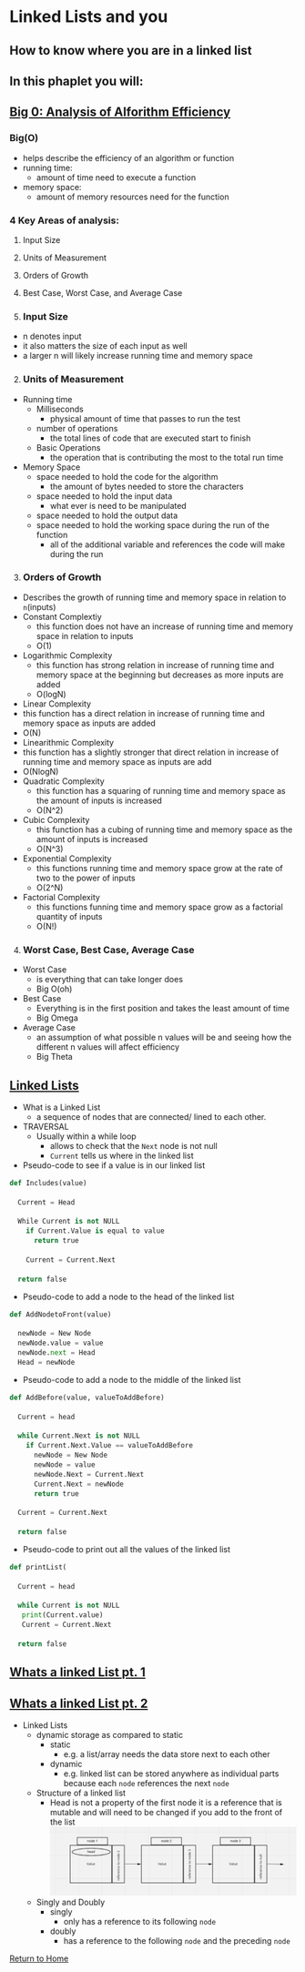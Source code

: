 # Linked Lists and you
## How to know where you are in a linked list
## In this phaplet you will:

## [Big 0: Analysis of Alforithm Efficiency](https://codefellows.github.io/common_curriculum/data_structures_and_algorithms/Code_401/class-05/resources/big_oh.html)
### Big(O)
  - helps describe the efficiency of an algorithm or function
  - running time:
    - amount of time need to execute a function
  - memory space:
    - amount of memory resources need for the function

### 4 Key Areas of analysis:
  1. Input Size
  2. Units of Measurement
  3. Orders of Growth
  4. Best Case, Worst Case, and Average Case


1. ### Input Size
- n denotes input
- it also matters the size of each input as well
- a larger n will likely increase running time and memory space
2. ### Units of Measurement
- Running time
  - Milliseconds
    - physical amount of time that passes to run the test
  - number of operations
    - the total lines of code that are executed start to finish
  - Basic Operations
    - the operation that is contributing the most to the total run time
- Memory Space
  - space needed to hold the code for the algorithm
    - the amount of bytes needed to store the characters
  - space needed to hold the input data
    - what ever is need to be manipulated
  - space needed to hold the output data
  - space needed to hold the working space during the run of the function
    - all of the additional variable and references the code will make during the run
3. ### Orders of Growth
- Describes the growth of running time and memory space in relation to `n`(inputs)
- Constant Complextiy
  - this function does not have an increase of running time and memory space in relation to inputs
  - O(1)
- Logarithmic Complexity
  - this function has strong relation in increase of running time and memory space at the beginning but decreases as more inputs are added
  - O(logN)
- Linear Complexity
 - this function has a direct relation in increase of running time and memory space as inputs are added
 - O(N)
- Linearithmic Complexity
 - this function has a slightly stronger that direct relation in increase of running time and memory space as inputs are add
 - O(NlogN)
- Quadratic Complexity
  - this function has a squaring of running time and memory space as the amount of inputs is increased
  - O(N^2)
- Cubic Complexity
  - this function has a cubing of running time and memory space as the amount of inputs is increased
  - O(N^3)
- Exponential Complexity
  - this functions running time and memory space grow at the rate of two to the power of inputs
  - O(2^N)
- Factorial Complexity
  - this functions funning time and memory space grow as a factorial quantity of inputs
  - O(N!)
4. ### Worst Case, Best Case, Average Case
- Worst Case
  - is everything that can take longer does
  - Big O(oh)
- Best Case
  - Everything is in the first position and takes the least amount of time
  - Big Omega
- Average Case
  - an assumption of what possible n values will be and seeing how the different n values will affect efficiency
  - Big Theta

## [Linked Lists](https://codefellows.github.io/common_curriculum/data_structures_and_algorithms/Code_401/class-05/resources/singly_linked_list.html)
- What is a Linked List
  - a sequence of nodes that are connected/ lined to each other.
- TRAVERSAL
  - Usually within a while loop
    - allows to check that the `Next` node is not null
    - `Current` tells us where in the linked list
- Pseudo-code to see if a value is in our linked list
```python
def Includes(value)

  Current = Head

  While Current is not NULL
    if Current.Value is equal to value
      return true
  
    Current = Current.Next

  return false
```
- Pseudo-code to add a node to the head of the linked list
```python
def AddNodetoFront(value)

  newNode = New Node
  newNode.value = value
  newNode.next = Head
  Head = newNode

```

- Pseudo-code to add a node to the middle of the linked list
```python
def AddBefore(value, valueToAddBefore)

  Current = head

  while Current.Next is not NULL
    if Current.Next.Value == valueToAddBefore
      newNode = New Node
      newNode = value
      newNode.Next = Current.Next
      Current.Next = newNode
      return true

  Current = Current.Next

  return false

```
- Pseudo-code to print out all the values of the linked list
```python
def printList(

  Current = head

  while Current is not NULL
   print(Current.value)
   Current = Current.Next

  return false

```

## [Whats a linked List pt. 1](https://medium.com/basecs/whats-a-linked-list-anyway-part-1-d8b7e6508b9d)
## [Whats a linked List pt. 2](https://medium.com/basecs/whats-a-linked-list-anyway-part-2-131d96f71996)

- Linked Lists
  - dynamic storage as compared to static
    - static
      - e.g. a list/array needs the data store next to each other
    - dynamic
      - e.g. linked list can be stored anywhere as individual parts because each `node` references the next `node`
  - Structure of a linked list 
    - Head is not a property of the first node
      it is a reference that is mutable and will need to be changed if you add to the front of the list
  ![linked list](linked-list.png)
  - Singly and Doubly
    - singly
      - only has a reference to its following `node`
    - doubly
      - has a reference to the following `node` and the preceding `node` 

[Return to Home](reading-05.md)